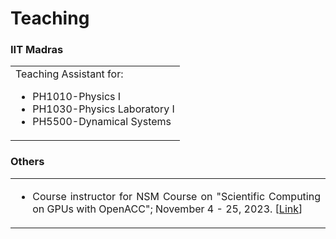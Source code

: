 # Teaching


<!-- ### IIIT Kalyani
<table>
<tr>
<td>

Course instructor:
<ul>
<li>PHC101 "Physics-I": <a href="">[Jan-May 2026]</a>, <a href="">[Jan-May 2027]</a></li>
</ul>

</td>
</tr>
</table> -->


### IIT Madras

<table>
<tr>
<td>
Teaching Assistant for:
<ul>
<li> PH1010-Physics I</li>
<li> PH1030-Physics Laboratory I</li>
<li> PH5500-Dynamical Systems</li>
</ul>
</td>
</tr>
</table>

### Others
<table>
<tr>
<td  align=justify>

<ul>
<li> Course instructor for NSM Course on "Scientific Computing on GPUs with OpenACC"; November 4 - 25, 2023. [<a href="http://www.cse.iitm.ac.in/~rupesh/events/openacc23/">Link</a>] </li>
</ul>

</td>
</tr>
</table>
